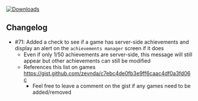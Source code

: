 [![Downloads](https://img.shields.io/github/downloads/zevnda/steam-game-idler/1.7.8/total?style=for-the-badge&logo=github&color=137eb5)](https://github.com/zevnda/steam-game-idler/releases/download/1.7.8/Steam.Game.Idler_1.7.8_x64_en-US.msi)

## Changelog
- #71: Added a check to see if a game has server-side achievements and display an alert on the `achievements manager` screen if it does
  - Even if only 1/50 achievements are server-side, this message will still appear but other achievements can still be modified
  - References this list on games https://gist.github.com/zevnda/c7ebc4de0fb3e9ff6caac4df0a3fd06c
    - Feel free to leave a comment on the gist if any games need to be added/removed

